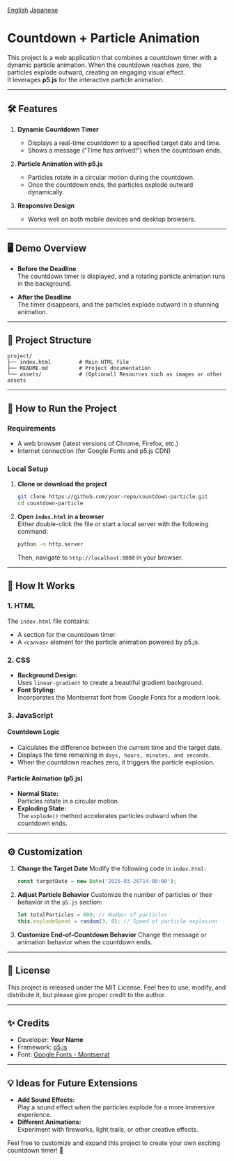 [English](https://github.com/Yukkurisiteikitai/Stylish_timer/blob/main/docs/README-en.md)
[Japanese](https://github.com/Yukkurisiteikitai/Stylish_timer/blob/main/docs/README-ja.md)

# Countdown + Particle Animation

This project is a web application that combines a countdown timer with a dynamic particle animation. When the countdown reaches zero, the particles explode outward, creating an engaging visual effect.  
It leverages **p5.js** for the interactive particle animation.

---

## 🛠️ Features

1. **Dynamic Countdown Timer**
   - Displays a real-time countdown to a specified target date and time.
   - Shows a message ("Time has arrived!") when the countdown ends.

2. **Particle Animation with p5.js**
   - Particles rotate in a circular motion during the countdown.
   - Once the countdown ends, the particles explode outward dynamically.

3. **Responsive Design**
   - Works well on both mobile devices and desktop browsers.

---

## 🖥️ Demo Overview

- **Before the Deadline**  
The countdown timer is displayed, and a rotating particle animation runs in the background.

- **After the Deadline**  
The timer disappears, and the particles explode outward in a stunning animation.

---

## 📁 Project Structure

```
project/
├── index.html         # Main HTML file
├── README.md          # Project documentation
└── assets/            # (Optional) Resources such as images or other assets
```

---

## 🚀 How to Run the Project

### Requirements
- A web browser (latest versions of Chrome, Firefox, etc.)
- Internet connection (for Google Fonts and p5.js CDN)

### Local Setup
1. **Clone or download the project**
   ```bash
   git clone https://github.com/your-repo/countdown-particle.git
   cd countdown-particle
   ```

2. **Open `index.html` in a browser**  
   Either double-click the file or start a local server with the following command:  
   ```bash
   python -m http.server
   ```
   Then, navigate to `http://localhost:8000` in your browser.

---

## 🧰 How It Works

### 1. **HTML**
The `index.html` file contains:
- A section for the countdown timer.
- A `<canvas>` element for the particle animation powered by p5.js.

### 2. **CSS**
- **Background Design:**  
  Uses `linear-gradient` to create a beautiful gradient background.
- **Font Styling:**  
  Incorporates the Montserrat font from Google Fonts for a modern look.

### 3. **JavaScript**
#### Countdown Logic
- Calculates the difference between the current time and the target date.
- Displays the time remaining in `days, hours, minutes, and seconds`.
- When the countdown reaches zero, it triggers the particle explosion.

#### Particle Animation (p5.js)
- **Normal State:**  
  Particles rotate in a circular motion.
- **Exploding State:**  
  The `explode()` method accelerates particles outward when the countdown ends.

---

## ⚙️ Customization

1. **Change the Target Date**
   Modify the following code in `index.html`:
   ```javascript
   const targetDate = new Date('2025-03-26T14:00:00');
   ```

2. **Adjust Particle Behavior**
   Customize the number of particles or their behavior in the `p5.js` section:
   ```javascript
   let totalParticles = 800; // Number of particles
   this.explodeSpeed = random(3, 8); // Speed of particle explosion
   ```

3. **Customize End-of-Countdown Behavior**
   Change the message or animation behavior when the countdown ends.

---

## 📜 License

This project is released under the MIT License. Feel free to use, modify, and distribute it, but please give proper credit to the author.

---

## ✨ Credits

- Developer: **Your Name**
- Framework: [p5.js](https://p5js.org/)
- Font: [Google Fonts - Montserrat](https://fonts.google.com/specimen/Montserrat)

---

## 💡 Ideas for Future Extensions

- **Add Sound Effects:**  
  Play a sound effect when the particles explode for a more immersive experience.
- **Different Animations:**  
  Experiment with fireworks, light trails, or other creative effects.

Feel free to customize and expand this project to create your own exciting countdown timer! 🎉